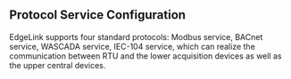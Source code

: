 ## Protocol Service Configuration 　

EdgeLink supports four standard protocols: Modbus service, BACnet service, WASCADA service, IEC-104 service, which can realize the communication between RTU and the lower acquisition devices as well as the upper central devices. 